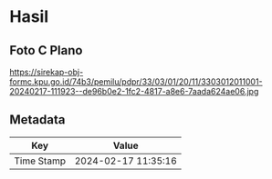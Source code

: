 # Hasil

## Foto C Plano

https://sirekap-obj-formc.kpu.go.id/74b3/pemilu/pdpr/33/03/01/20/11/3303012011001-20240217-111923--de96b0e2-1fc2-4817-a8e6-7aada624ae06.jpg


## Metadata

| Key        | Value               |
| ---------- | ------------------- |
| Time Stamp | 2024-02-17 11:35:16 |



